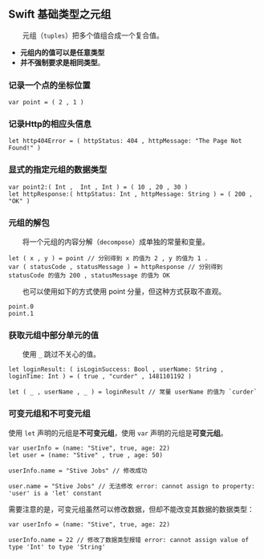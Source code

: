 ## Swift 基础类型之元组
　　元组（`tuples`）把多个值组合成一个复合值。
  * **元组内的值可以是任意类型**
  * **并不强制要求是相同类型**。

### 记录一个点的坐标位置
```
var point = ( 2 , 1 )
```

### 记录Http的相应头信息
```
let http404Error = ( httpStatus: 404 , httpMessage: "The Page Not Found!" )
```

### 显式的指定元组的数据类型
```
var point2:( Int ,  Int , Int ) = ( 10 , 20 , 30 )
let httpResponse:( httpStatus: Int , httpMessage: String ) = ( 200 , "OK" )
```

### 元组的解包
　　将一个元组的内容分解（`decompose`）成单独的常量和变量。
```
let ( x , y ) = point // 分别得到 x 的值为 2 , y 的值为 1 .
var ( statusCode , statusMessage ) = httpResponse // 分别得到 statusCode 的值为 200 , statusMessage 的值为 OK
```
　　也可以使用如下的方式使用 point 分量，但这种方式获取不直观。
```
point.0
point.1
```

### 获取元组中部分单元的值
　　使用 `_` 跳过不关心的值。
```
let loginResult: ( isLoginSuccess: Bool , userName: String , loginTime: Int ) = ( true , "curder" , 1481101192 )

let ( _ , userName , _ ) = loginResult // 常量 userName 的值为 `curder`
```

### 可变元组和不可变元组

使用 `let` 声明的元组是**不可变元组**，使用 `var` 声明的元组是**可变元组**。
```
var userInfo = (name: "Stive", true, age: 22)
let user = (name: "Stive" , true , age: 50)

userInfo.name = "Stive Jobs" // 修改成功

user.name = "Stive Jobs" // 无法修改 error: cannot assign to property: 'user' is a 'let' constant
```

需要注意的是，可变元组虽然可以修改数据，但却不能改变其数据的数据类型：

```
var userInfo = (name: "Stive", true, age: 22)

userInfo.name = 22 // 修改了数据类型报错 error: cannot assign value of type 'Int' to type 'String'
```